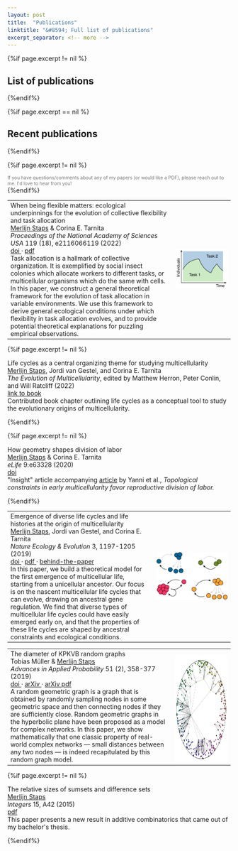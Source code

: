 ```yaml
---
layout: post
title:  "Publications"
linktitle: "&#8594; Full list of publications"
excerpt_separator: <!-- more -->
---
```




{%if page.excerpt != nil %}
## List of publications
{%endif%}

{%if page.excerpt == nil %}
## Recent publications
{%endif%}

{%if page.excerpt != nil %}
<div style="font-size:75%; color:#787878"> If you have questions/comments about any of my papers (or would like a PDF), please reach out to me. I'd love to hear from you! </div> 
{%endif%}

<p class="publication-paragraph"> </p>

<table>
<tr>
<td style="vertical-align:middle; max-width:600px; min-width:80%">
<div class="publication-title"> When being flexible matters: ecological underpinnings for the evolution of collective flexibility and task allocation </div> 
<div class="publication-authors"> <U>Merlijn Staps</U> & Corina E. Tarnita </div>
<div class="publication-details"> <I> Proceedings of the National Academy of Sciences USA </I>  119 (18), e2116066119 (2022) </div>
<div class="publication-details"> <a href="https://www.doi.org/10.1073/pnas.2116066119" target="_blank"> doi </a> &middot; <a href="https://www.pnas.org/doi/epdf/10.1073/pnas.2116066119" target="_blank"> pdf </a> </div>
<div class="publication-explanation"> Task allocation is a hallmark of collective organization. It is exemplified by social insect colonies which allocate workers to different tasks, or multicellular organisms which do the same with cells.
In this paper, we construct a general theoretical framework for the evolution of task allocation in variable environments. We use this framework to derive general ecological conditions under which
flexibility in task allocation evolves, and to provide potential theoretical explanations for puzzling empirical observations.
 </div>
 </td>

 <td style="vertical-align:middle; padding-left:10pt">
 <img src="../images/task_allocation.png" style="max-height:130pt;max-width:100%;object-fit:scale-down" alt="Task allocation">
 </td>
 </tr>
 </table>


{%if page.excerpt != nil %}
<p class="publication-paragraph">
<div class="publication-title"> Life cycles as a central organizing theme for studying multicellularity </div> 
<div class="publication-authors"> <U>Merlijn Staps</U>, Jordi van Gestel, and Corina E. Tarnita </div>
<div class="publication-details"> <I> The Evolution of Multicellularity</I>, edited by Matthew Herron, Peter Conlin, and Will Ratcliff (2022) </div>
<div class="publication-details"> <a href="https://www.routledge.com/The-Evolution-of-Multicellularity/Herron-Conlin-Ratcliff/p/book/9780367356965" target="_blank"> link to book </a>  </div>
<div class="publication-explanation"> Contributed book chapter outlining life cycles as a conceptual tool to study the evolutionary origins of multicellularity. </div>
</p>
{%endif%}

{%if page.excerpt != nil %}
<p class="publication-paragraph">
<div class="publication-title"> How geometry shapes division of labor </div> 
<div class="publication-authors"> <U>Merlijn Staps</U> & Corina E. Tarnita </div>
<div class="publication-details"> <I> eLife </I> 9:e63328 (2020) </div>
<div class="publication-details"> <a href="https://doi.org/10.7554/eLife.63328" target="_blank"> doi </a> </div>
<div class="publication-explanation">"Insight" article accompanying <a href="https://elifesciences.org/articles/54348" target="_blank">article</a> by Yanni et al., <I>Topological constraints in early multicellularity favor reproductive division of labor.</I> </div>
</p>
{%endif%}

<p class="publication-paragraph">
<table>
<tr>
<td style="vertical-align:middle; max-width:500px; min-width:70%">
<div class="publication-title"> Emergence of diverse life cycles and life histories at the origin of multicellularity </div> 
<div class="publication-authors"> <U>Merlijn Staps</U>, Jordi van Gestel, and Corina E. Tarnita </div>
<div class="publication-details"> <I> Nature Ecology & Evolution </I> 3, 1197-1205 (2019) </div>
<div class="publication-details"> <a href="https://doi.org/10.1038/s41559-019-0940-0" target="_blank"> doi </a> &middot; <a href="https://www.nature.com/articles/s41559-019-0940-0.pdf" target="_blank"> pdf </a> &middot;
<a href="https://ecoevocommunity.nature.com/posts/50860-modeling-the-evolution-of-the-first-multicellular-life-cycles" target="_blank">behind-the-paper</a> </div>
<div class="publication-explanation"> In this paper, we build a theoretical model for the first emergence of multicellular life, starting from a unicellular ancestor. Our focus is on the nascent multicellular life cycles that can evolve, drawing
on ancestral gene regulation. We find that diverse types of multicellular life cycles could have easily emerged early on, and that the properties of these life cycles are shaped by ancestral constraints and ecological conditions.  
 </div>
</td>

<td style="vertical-align:middle; padding-left:10pt">
<img src="../images/life_cycle_figure.png" style="max-height:150pt;max-width:100%;object-fit:scale-down" alt="Life cycles">
</td>
</tr>
</table>
</p>





<p class="publication-paragraph">
<table>
<tr>
<td style="vertical-align:middle; max-width:600px; min-width:70%" >
<div class="publication-title"> The diameter of KPKVB random graphs </div> 
<div class="publication-authors"> Tobias Müller & <U>Merlijn Staps</U> </div>
<div class="publication-details"> <I> Advances in Applied Probability </I> 51 (2), 358-377 (2019) </div>
<div class="publication-details"> <a href="https://doi.org/10.1017/apr.2019.23" target="_blank"> doi </a> &middot; <a href="https://arxiv.org/abs/1707.09555" target="_blank"> arXiv </a> &middot; <a href="https://arxiv.org/pdf/1707.09555.pdf" target="_blank"> arXiv pdf </a> </div>
<div class="publication-explanation">A random geometric graph is a graph that is obtained by randomly sampling nodes in some geometric space and then connecting nodes if they are sufficiently close.
Random geometric graphs in the hyperbolic plane have been proposed as a model for complex networks. In this paper, we show mathematically that one classic property of real-world complex
networks &#8212; small distances between any two nodes &#8212; is indeed recapitulated by this random graph model.</div>
</td>

<td style="vertical-align:bottom; align:center; padding-left:10pt;">
<img src="../images/hyperbolic.png" style="height:180pt;max-width:100%" alt="Hyperbolic random graph">
</td>
</tr>
</table>
</p>


{%if page.excerpt != nil %}
<p class="publication-paragraph">
<div class="publication-title"> The relative sizes of sumsets and difference sets </div> 
<div class="publication-authors"> <U> Merlijn Staps </U> </div>
<div class="publication-details"> <I> Integers </I> 15, A42 (2015) </div>
<div class="publication-details"> <a href="http://math.colgate.edu/~integers/p42/p42.pdf" target="_blank"> pdf </a> </div>
<div class="publication-explanation">This paper presents a new result in additive combinatorics that came out of my bachelor's thesis.</div>
</p>
{%endif%}



<!-- more -->
